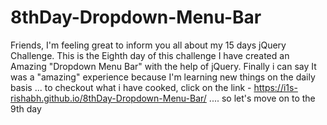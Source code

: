 # 8thDay-Dropdown-Menu-Bar
Friends, I'm feeling great to inform you all about my 15 days jQuery Challenge. This is the Eighth day of this challenge I have created an Amazing "Dropdown Menu Bar" with the help of jQuery. Finally i can say It was a "amazing" experience because I'm learning new things on the daily basis ... to checkout what i have cooked, click on the link - https://i1s-rishabh.github.io/8thDay-Dropdown-Menu-Bar/ .... so let's move on to the 9th day
